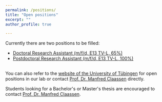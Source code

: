 ```yaml
---
permalink: /positions/
title: "Open positions"
excerpt: ""
author_profile: true

---
```

Currently there are two positions to be filled:

- [Doctoral Research Assistant  (m/f/d, E13 TV-L, 65%)](../positions/phd-position-1.md)
- [Postdoctoral Research Assistant (m/f/d, E13 TV-L, 100%)](../positions/postdoc-position-1.md)

##

You can also refer to the [website of the University of Tübingen](https://uni-tuebingen.de/en/research/core-research/cluster-of-excellence-machine-learning/home/open-positions/) for open positions in our lab or contact [Prof. Dr. Manfred Claassen](mailto:manfred.claassen@med.uni-tuebingen.de) directly.

Students looking for a Bachelor's or Master's thesis are encouraged to contact [Prof. Dr. Manfred Claassen](mailto:manfred.claassen@med.uni-tuebingen.de).